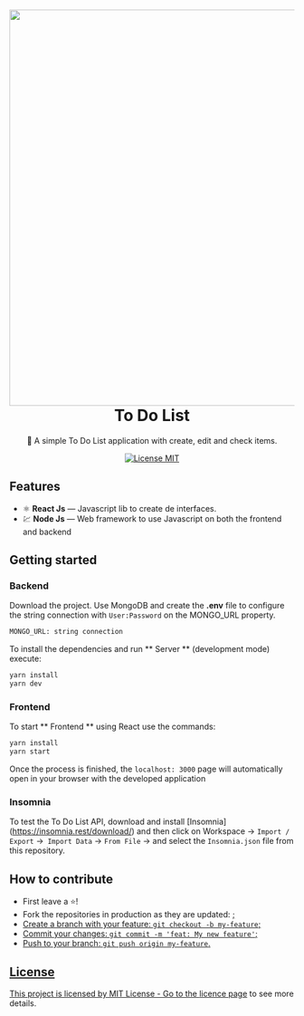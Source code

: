 <h1 align="center">
  <img src="./github_files/todolist.png alt=To Do List" width="700">
<br>
To Do List
</h1>

<p align="center"> 🚀 A simple To Do List application with create, edit and check items.
<p align="center">
  <a href="https://opensource.org/licenses/MIT">
    <img src="https://img.shields.io/badge/License-MIT-blue.svg" alt="License MIT">
  </a>
</p>

## Features

- ⚛️ **React Js** — Javascript lib to create de interfaces.
- 💹 **Node Js** — Web framework to use Javascript on both the frontend and backend

## Getting started

### Backend
Download the project. Use MongoDB and create the **.env** file to configure the string connection with `User:Password` on the MONGO_URL property.  
```bash
MONGO_URL: string connection
```
To install the dependencies and run ** Server ** (development mode) execute:
```bash
yarn install
yarn dev
```

### Frontend
To start ** Frontend ** using React use the commands:
```bash
yarn install
yarn start
```
Once the process is finished, the `localhost: 3000` page will automatically open in your browser with the developed application

### Insomnia 
To test the To Do List API, download and install [Insomnia] (https://insomnia.rest/download/) and then click on Workspace → `Import / Export` →` Import Data` → `From File` → and select the `Insomnia.json` file from this repository.

## How to contribute
- First leave a ⭐!
- Fork the repositories in production as they are updated: <a href="https://github.com/guilhermeorcezi/todolist">;
- Create a branch with your feature: `git checkout -b my-feature`;
- Commit your changes: `git commit -m 'feat: My new feature'`;
- Push to your branch: `git push origin my-feature`.

## License

This project is licensed by MIT License - Go to the [licence page](https://opensource.org/licenses/MIT) to see more details.
